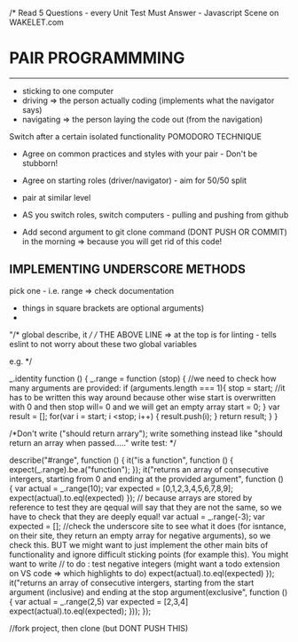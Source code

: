 /* Read 5 Questions - every Unit Test Must Answer - Javascript Scene on WAKELET.com

# PAIR PROGRAMMMING
-----

-  sticking to one computer
- driving => the person actually coding (implements what the navigator says)
- navigating => the person laying the code out (from the navigation)

Switch after a certain isolated functionality
POMODORO TECHNIQUE

- Agree on common practices and styles with your pair - Don't be stubborn!

- Agree on starting roles (driver/navigator) - aim for 50/50 split
- pair at similar level
- AS you switch roles, switch computers - pulling and pushing from github

- Add second argument to git clone command (DONT PUSH OR COMMIT) in the morning => because you will get rid of this code!

IMPLEMENTING UNDERSCORE METHODS
----

pick one - i.e. range
=> check documentation
- things in square brackets are optional arguments)
- 
"/* global describe, it */
/* THE ABOVE LINE => at the top is for linting - tells eslint to not worry about these two global variables

e.g.
*/

_.identity function () {
    _.range = function (stop) {
        //we need to check how many arguments are provided:
        if (arguments.length === 1){
            stop = start; //it has to be written this way around because other wise start is overwritten with 0 and then stop will= 0 and we will get an empty array
            start = 0;
        }
        var result = [];
        for(var i = start; i <stop; i++) {
            result.push(i);
        }
        return result;
    }
}

/*Don't write ("should return arrary"); write something instead like "should return an array when passed....."
write test: */

describe("#range", function () {
    it("is a function", function () {
        expect(_.range).be.a("function");
    });
    it("returns an array of consecutive intergers, starting from 0 and ending at the provided argument", function () {
        var actual = _.range(10);
        var expected = [0,1,2,3,4,5,6,7,8,9];
        expect(actual).to.eql(expected)
        }); // because arrays are stored by reference to test they are qequal will say that they are not the same, so we have to check that they are deeply equal!
        var actual = _.range(-3);
        var expected = []; //check the underscore site to see what it does (for isntance, on their site, they return an empty array for negative arguments), so we check this. BUT we might want to just implement the other main bits of functionality and ignore difficult sticking points (for example this). You might want to write // to do : test negative integers (might want a todo extension on VS code => which highlights to do)
        expect(actual).to.eql(expected)
        });
        it("returns an array of consecutive intergers, starting from the start argument (inclusive) and ending at the stop argument(exclusive", function () {
            var actual = _.range(2,5)
            var expected = [2,3,4]
            expect(actual).to.eql(expected);
        }));
});

//fork project, then clone (but DONT PUSH THIS)